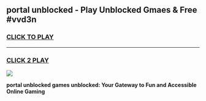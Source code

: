 
## portal unblocked - Play Unblocked Gmaes & Free #vvd3n
<h3>
<a href="https://news.freeplayer.one?title=portal_unblocked&ref=03M">CLICK TO PLAY</a></h3>
<hr>

<h3>
<a href="https://news.freeplayer.one?title=portal_unblocked&ref=03M">CLICK 2 PLAY</a>
  
</h3>

<a href="https://news.freeplayer.one?title=portal_unblocked&ref=03M"><img src="https://clearcache.store/games.png"></a>


**portal unblocked games unblocked: Your Gateway to Fun and Accessible Online Gaming**
